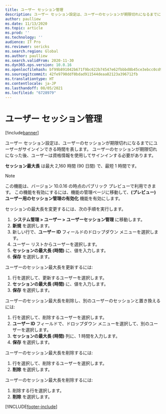 ```yaml
---
title: ユーザー セッション管理
description: ユーザー セッション設定は、ユーザーのセッションが期限切れになるまでにユーザーがサインインできる時間を表します。
author: paulliew
ms.date: 11/13/2020
ms.topic: article
ms.prod: ''
ms.technology: ''
audience: IT Pro
ms.reviewer: sericks
ms.search.region: Global
ms.author: paulliew
ms.search.validFrom: 2020-11-30
ms.dyn365.ops.version: 10.0.16
ms.openlocfilehash: bf99b891042b671f9bc622b74547e62fbbbd8b45ce3ebcc0cd9ea6845a571297
ms.sourcegitcommit: 42fe9790ddf0bdad911544deaa82123a396712fb
ms.translationtype: HT
ms.contentlocale: ja-JP
ms.lasthandoff: 08/05/2021
ms.locfileid: "6728979"
---
```

# <a name="user-session-management"></a>ユーザー セッション管理

[!include[banner](../includes/banner.md)]


ユーザー セッション設定は、ユーザーのセッションが期限切れになるまでにユーザーがサインインできる時間を表します。 ユーザーのセッションが期限切れになった後、ユーザーは資格情報を使用してサインインする必要があります。

**セッション最大長** は最大 2,160 時間 (90 日間) で、最短 1 時間です。  

> [!NOTE] 
> この機能は、バージョン 10.0.16 の時点のパブリック プレビューで利用できます。 この機能を有効にするには、機能の管理ページに移動して、**(プレビュー) ユーザー用のセッション管理の有効化** 機能を有効にします。 

セッションの最大長を変更するには、次の手順を実行します。 

1.  **システム管理 > ユーザー > ユーザーセッション管理** に移動します。 
2. **新規** を選択します。  
3. 新しい行で、**ユーザー ID** フィールドのドロップダウン メニューを選択します。  
4. ユーザー リストからユーザーを選択します。 
5. **セッションの最大長 (時間)** に、値を入力します。 
6. **保存** を選択します。 

ユーザーのセッション最大長を更新するには: 

1. 行を選択して、更新するユーザーを選択します。 
2. **セッションの最大長 (時間)** に、値を入力します。 
3. **保存** を選択します。 

ユーザーのセッション最大長を削除し、別のユーザーのセッションと置き換えるには: 

1. 行を選択して、削除するユーザーを選択します。 
2. **ユーザー ID** フィールドで、ドロップダウン メニューを選択して、別のユーザーを選択します。 
3. **セッションの最大長 (時間)** 列に、1 時間を入力します。 
4. **保存** を選択します。 
 
ユーザーのセッション最大長を削除するには: 

1. 行を選択して、削除するユーザーを選択します。 
2. **削除** を選択します。

ユーザーのセッション最大長を削除するには: 

1. 削除する行を選択します。 
2. **削除** を選択します。


[!INCLUDE[footer-include](../../../includes/footer-banner.md)]